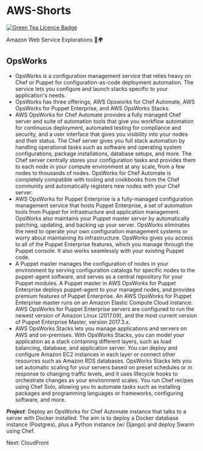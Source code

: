 # AWS-Shorts
[![Green Tea Licence Badge](https://img.shields.io/badge/LICENCE-Green%20Tea-brightgreen.svg?link=https://github.com/DragonStuff/GreenTeaLicence&link=https://github.com/DragonStuff/GreenTeaLicence)](https://github.com/DragonStuff/GreenTeaLicence)

Amazon Web Service Explorations ‍🚀🌍

## OpsWorks

- OpsWorks is a configuration management service that relies heavy on Chef or Puppet for configuration-as-code deployment automation. The service lets you configure and launch stacks specific to your application's needs.
- OpsWorks has three offerings, AWS Opsworks for Chef Automate, AWS OpsWorks for Puppet Enterprise, and AWS OpsWorks Stacks.
- AWS OpsWorks for Chef Automate provides a fully managed Chef server and suite of automation tools that give you workflow automation for continuous deployment, automated testing for compliance and security, and a user interface that gives you visibility into your nodes and their status. The Chef server gives you full stack automation by handling operational tasks such as software and operating system configurations, package installations, database setups, and more. The Chef server centrally stores your configuration tasks and provides them to each node in your compute environment at any scale, from a few nodes to thousands of nodes. OpsWorks for Chef Automate is completely compatible with tooling and cookbooks from the Chef community and automatically registers new nodes with your Chef server.
- AWS OpsWorks for Puppet Enterprise is a fully-managed configuration management service that hosts Puppet Enterprise, a set of automation tools from Puppet for infrastructure and application management. OpsWorks also maintains your Puppet master server by automatically patching, updating, and backing up your server. OpsWorks eliminates the need to operate your own configuration management systems or worry about maintaining its infrastructure. OpsWorks gives you access to all of the Puppet Enterprise features, which you manage through the Puppet console. It also works seamlessly with your existing Puppet code.
- A Puppet master manages the configuration of nodes in your environment by serving configuration catalogs for specific nodes to the puppet-agent software, and serves as a central repository for your Puppet modules. A Puppet master in AWS OpsWorks for Puppet Enterprise deploys puppet-agent to your managed nodes, and provides premium features of Puppet Enterprise. An AWS OpsWorks for Puppet Enterprise master runs on an Amazon Elastic Compute Cloud instance.
AWS OpsWorks for Puppet Enterprise servers are configured to run the newest version of Amazon Linux (2017.09), and the most current version of Puppet Enterprise Master, version 2017.3.x.
- AWS OpsWorks Stacks lets you manage applications and servers on AWS and on-premises. With OpsWorks Stacks, you can model your application as a stack containing different layers, such as load balancing, database, and application server. You can deploy and configure Amazon EC2 instances in each layer or connect other resources such as Amazon RDS databases. OpsWorks Stacks lets you set automatic scaling for your servers based on preset schedules or in response to changing traffic levels, and it uses lifecycle hooks to orchestrate changes as your environment scales. You run Chef recipes using Chef Solo, allowing you to automate tasks such as installing packages and programming languages or frameworks, configuring software, and more.

__*Project*__: Deploy an OpsWorks for Chef Automate instance that talks to a server with Docker installed. The aim is to deploy a Docker database instance (Postgres), plus a Python instance (w/ Django) and deploy Swarm using Chef.


Next: CloudFront
